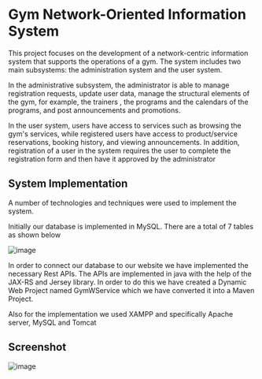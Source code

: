 # Gym Network-Oriented Information System

This project focuses on the development of a network-centric information system that supports the operations of a gym. The system includes two main subsystems: the administration system and the user system.

In the administrative subsystem, the administrator is able to manage registration requests, update user data, manage the structural elements of the gym, for example, the trainers , the programs and the calendars of the programs, and post announcements and promotions. 

In the user system, users have access to services such as browsing the gym's services, while registered users have access to product/service reservations, booking history, and viewing announcements. In addition, registration of a user in the system requires the user to complete the registration form and then have it approved by the administrator

## System Implementation

A number of technologies and techniques were used to implement the system.

Initially our database is implemented in MySQL. There are a total of 7 tables as shown below

![image](https://github.com/PanGian2/Gym_Network_Oriented-_Information_System/assets/122677298/a2879d11-fa99-4cdc-8e0f-87d996e92902)

In order to connect our database to our website we have implemented the necessary Rest APIs. The APIs are implemented in java with the help of the JAX-RS and Jersey library. In order to do this we have created a Dynamic Web Project named GymWService which we have converted it into a Maven Project.

Also for the implementation we used XAMPP and specifically Apache server, MySQL and Tomcat

## Screenshot

![image](https://github.com/PanGian2/Gym_Network_Oriented-_Information_System/assets/122677298/acf63420-313d-49c5-86f1-0857bc7296aa)
